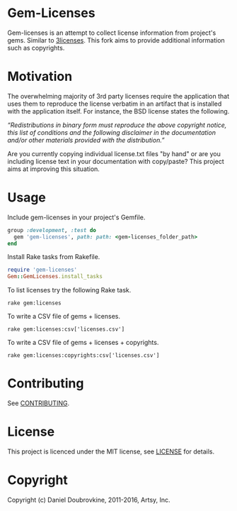 Gem-Licenses
============

Gem-licenses is an attempt to collect license information from project's gems. Similar to [3licenses](https://github.com/dblock/3licenses).
This fork aims to provide additional information such as copyrights.

Motivation
==========

The overwhelming majority of 3rd party licenses require the application that uses them to reproduce the license verbatim in an artifact that is installed with the application itself. For instance, the BSD license states the following.

_“Redistributions in binary form must reproduce the above copyright notice, this list of conditions and the following disclaimer in the documentation and/or other materials provided with the distribution.”_

Are you currently copying individual license.txt files "by hand" or are you including license text in your documentation with copy/paste? This project aims at improving this situation.

Usage
=====

Include gem-licenses in your project's Gemfile.

```ruby
group :development, :test do
  gem 'gem-licenses', path: path: <gem-licenses_folder_path>
end
```

Install Rake tasks from Rakefile.

```ruby
require 'gem-licenses'
Gem::GemLicenses.install_tasks
```

To list licenses try the following Rake task.

```shell
rake gem:licenses
```

To write a CSV file of gems + licenses.

```shell
rake gem:licenses:csv['licenses.csv']
```

To write a CSV file of gems + licenses + copyrights.
```shell
rake gem:licenses:copyrights:csv['licenses.csv']
```

Contributing
============

See [CONTRIBUTING](CONTRIBUTING.md).

License
=======

This project is licenced under the MIT license, see [LICENSE](LICENSE) for details.

Copyright
=========

Copyright (c) Daniel Doubrovkine, 2011-2016, Artsy, Inc.

